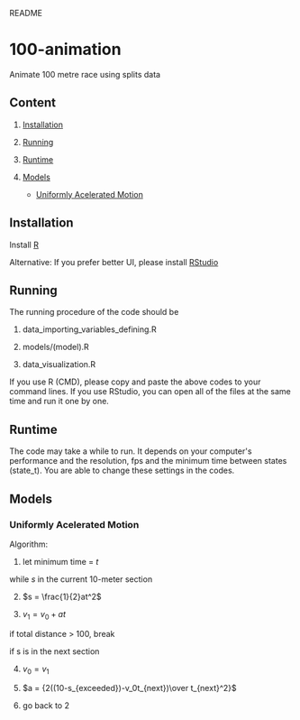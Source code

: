 README

# 100-animation

Animate 100 metre race using splits data

## Content

1. [Installation](https://github.com/tonyy0001/100-animation/edit/main/README.md#installation)

2. [Running](https://github.com/tonyy0001/100-animation/edit/main/README.md#Running)

3. [Runtime](https://github.com/tonyy0001/100-animation/edit/main/README.md#Runtime)

4. [Models](https://github.com/tonyy0001/100-animation/edit/main/README.md#Models) 

   - [Uniformly Acelerated Motion](https://github.com/tonyy0001/100-animation/edit/main/README.md#uniformly-acelerated-motion)

## Installation

Install [R](https://cran.r-project.org/bin/windows/base/)

Alternative: If you prefer better UI, please install [RStudio](https://posit.co/downloads/)

## Running

The running procedure of the code should be

1. data_importing_variables_defining.R

2. models/(model).R

3. data_visualization.R

If you use R (CMD), please copy and paste the above codes to your command lines. If you use RStudio, you can open all of the files at the same time and run it one by one. 

## Runtime

The code may take a while to run. It depends on your computer's performance and the resolution, fps and the minimum time between states (state_t). You are able to change these settings in the codes. 

## Models

### Uniformly Acelerated Motion

Algorithm:

1. let minimum time = $t$

while $s$ in the current 10-meter section

2. $s = \frac{1}{2}at^2$

3. $v_1 = v_0 + at$

if total distance > 100, break

if s is in the next section

4. $v_0 = v_1$

5. $a = {2((10-s_{exceeded})-v_0t_{next})\over t_{next}^2}$

6. go back to 2
